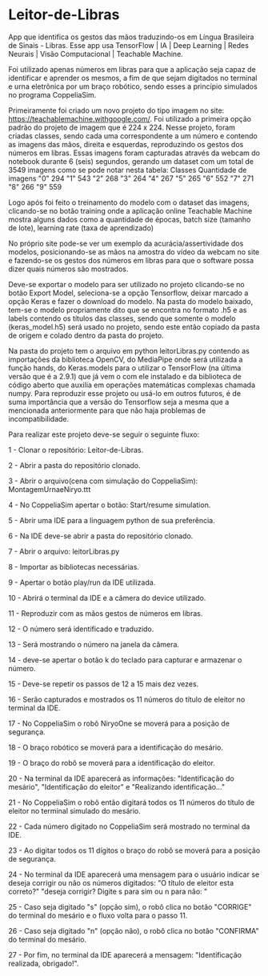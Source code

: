 # Leitor-de-Libras
 App que identifica os gestos das mãos traduzindo-os em Língua Brasileira de Sinais - Libras. Esse app usa TensorFlow | IA | Deep Learning | Redes Neurais | Visão Computacional | Teachable Machine.

 Foi utilizado apenas números em libras para que a aplicação seja capaz de identificar e aprender os mesmos, a fim de que sejam digitados no terminal e urna eletrônica por um braço robótico, sendo esses a princípio simulados no programa CoppeliaSim.

 Primeiramente foi criado um novo projeto do tipo imagem no site: https://teachablemachine.withgoogle.com/. Foi utilizado a primeira opção padrão do projeto de imagem que é 224 x 224. Nesse projeto, foram criadas classes, sendo cada uma correspondente a um número e contendo as imagens das mãos, direita e esquerdas, reproduzindo os gestos dos números em libras. Essas imagens foram capturadas através da webcam do notebook durante 6 (seis) segundos, gerando um dataset com um total de 3549 imagens como se pode notar nesta tabela:     Classes	    Quantidade de imagens
                "0"         	     294
                "1"	              543
                "2"	              268
                "3"	              264
                "4"	              267
                "5"	              265
                "6"	              552
                "7"	              271
                "8"	              266
                "9"	              559

Logo após foi feito o treinamento do modelo com o dataset das imagens, clicando-se no botão training onde a aplicação online Teachable Machine mostra alguns dados como a quantidade de épocas, batch size (tamanho de lote), learning rate (taxa de aprendizado)

No próprio site pode-se ver um exemplo da acurácia/assertividade dos modelos, posicionando-se as mãos na amostra do vídeo da webcam no site e fazendo-se os gestos dos números em libras para que o software possa dizer quais números são mostrados.  

Deve-se exportar o modelo para ser utilizado no projeto clicando-se no botão Export Model, seleciona-se a opção Tensorflow, deixar marcado a opção Keras e fazer o download do modelo. Na pasta do modelo baixado, tem-se o modelo propriamente dito que se encontra no formato .h5 e as labels contendo os títulos das classes, sendo que somente o modelo (keras_model.h5) será usado no projeto, sendo este então copiado da pasta de origem e colado dentro da pasta do projeto.

Na pasta do projeto tem o arquivo em python leitorLibras.py contendo as importações da biblioteca OpenCV, do MediaPipe onde será utilizada a função hands, do Keras.models para o utilizar o TensorFlow (na última versão que é a 2.9.1) que já vem o com ele instalado e da biblioteca de código aberto que auxilia em operações matemáticas complexas chamada numpy. Para reproduzir esse projeto ou usá-lo em outros futuros, é de suma importância que a versão do Tensorflow seja a mesma que a mencionada anteriormente para que não haja problemas de incompatibilidade.

Para realizar este projeto deve-se seguir o seguinte fluxo:

1 - Clonar o repositório: Leitor-de-Libras.

2 - Abrir a pasta do repositório clonado.

3 - Abrir o arquivo(cena com simulação do CoppeliaSim): MontagemUrnaeNiryo.ttt

4 - No CoppeliaSim apertar o botão: Start/resume simulation.

5 - Abrir uma IDE para a linguagem python de sua preferência.

6 - Na IDE deve-se abrir a pasta do repositório clonado.

7 - Abrir o arquivo: leitorLibras.py

8 - Importar as bibliotecas necessárias.

9 - Apertar o botão play/run da IDE utilizada.

10 - Abrirá o terminal da IDE e a câmera do device utilizado.

11 - Reproduzir com as mãos gestos de números em libras.

12 - O número será identificado e traduzido.

13 - Será mostrando o número na janela da câmera.

14 - deve-se apertar o botão k do teclado para capturar e armazenar o número.

15 - Deve-se repetir os passos de 12 a 15 mais dez vezes.

16 - Serão capturados e mostrados os 11 números do título de eleitor no terminal da IDE.

17 - No CoppeliaSim o robô NiryoOne se moverá para a posição de segurança.

18 - O braço robótico se moverá para a identificação do mesário.

19 - O braço do robô se moverá para a identificação do eleitor.

20 - Na terminal da IDE aparecerá as informações: "Identificação do mesário", "Identificação do eleitor" e "Realizando identificação..."

21 - No CoppeliaSim o robô então digitará todos os 11 números do título de eleitor no terminal simulado do mesário.

22 - Cada número digitado no CoppeliaSim será mostrado no terminal da IDE.

23 - Ao digitar todos os 11 dígitos o braço do robô se moverá para a posição de segurança.

24 - No terminal da IDE aparecerá uma mensagem para o usuário indicar se deseja corrigir ou não os números digitados: "O título de eleitor esta correto?" "deseja corrigir? Digite s para sim ou n para não: "

25 - Caso seja digitado "s" (opção  sim), o robô clica no botão "CORRIGE" do terminal do mesário e o fluxo volta para o passo 11.

26 - Caso seja digitado "n" (opção não), o robô clica no botão "CONFIRMA" do terminal do mesário.

27 - Por fim, no terminal da IDE aparecerá a mensagem: "Identificação realizada, obrigado!".

